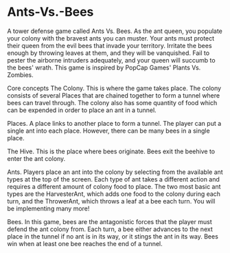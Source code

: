# Ants-Vs.-Bees
A tower defense game called Ants Vs. Bees. As the ant queen, you populate your colony with the bravest ants you can muster. Your ants must protect their queen from the evil bees that invade your territory. Irritate the bees enough by throwing leaves at them, and they will be vanquished. Fail to pester the airborne intruders adequately, and your queen will succumb to the bees' wrath. This game is inspired by PopCap Games' Plants Vs. Zombies.

Core concepts
The Colony. This is where the game takes place. The colony consists of several Places that are chained together to form a tunnel where bees can travel through. The colony also has some quantity of food which can be expended in order to place an ant in a tunnel.

Places. A place links to another place to form a tunnel. The player can put a single ant into each place. However, there can be many bees in a single place.

The Hive. This is the place where bees originate. Bees exit the beehive to enter the ant colony.

Ants. Players place an ant into the colony by selecting from the available ant types at the top of the screen. Each type of ant takes a different action and requires a different amount of colony food to place. The two most basic ant types are the HarvesterAnt, which adds one food to the colony during each turn, and the ThrowerAnt, which throws a leaf at a bee each turn. You will be implementing many more!

Bees. In this game, bees are the antagonistic forces that the player must defend the ant colony from. Each turn, a bee either advances to the next place in the tunnel if no ant is in its way, or it stings the ant in its way. Bees win when at least one bee reaches the end of a tunnel.

